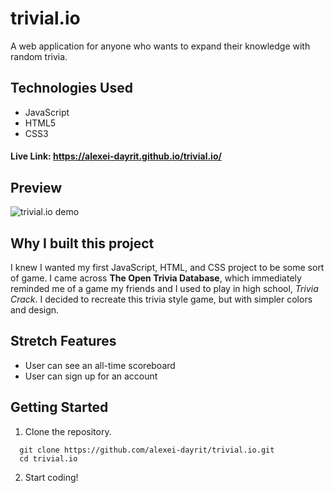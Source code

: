 # trivial.io

A web application for anyone who wants to expand their knowledge with random trivia.

## Technologies Used

- JavaScript
- HTML5
- CSS3

#### Live Link: <https://alexei-dayrit.github.io/trivial.io/>

## Preview

![trivial.io demo](assets/trivial.io.gif)

## Why I built this project

I knew I wanted my first JavaScript, HTML, and CSS project to be some sort of game. I came across **The Open Trivia Database**, which immediately reminded me of a game my friends and I used to play in high school, *Trivia Crack*. I decided to recreate this trivia style game, but with simpler colors and design.

## Stretch Features

- User can see an all-time scoreboard
- User can sign up for an account
## Getting Started

1. Clone the repository.

```shell
  git clone https://github.com/alexei-dayrit/trivial.io.git
  cd trivial.io
```
2. Start coding!
